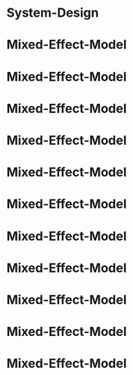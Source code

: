 # System-Design
# Mixed-Effect-Model
# Mixed-Effect-Model
# Mixed-Effect-Model
# Mixed-Effect-Model
# Mixed-Effect-Model
# Mixed-Effect-Model
# Mixed-Effect-Model
# Mixed-Effect-Model
# Mixed-Effect-Model
# Mixed-Effect-Model
# Mixed-Effect-Model
